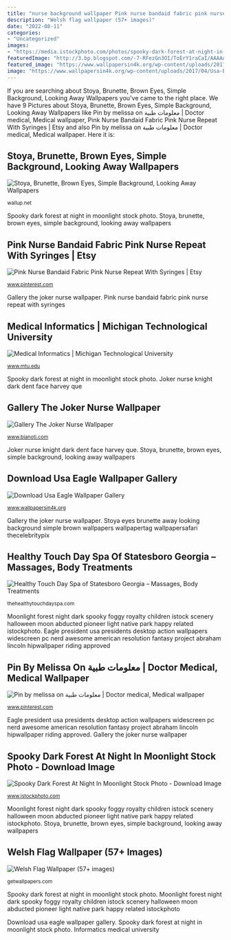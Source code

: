 ```yaml
---
title: "nurse background wallpaper Pink nurse bandaid fabric pink nurse repeat with syringes"
description: "Welsh flag wallpaper (57+ images)"
date: "2022-08-11"
categories:
- "Uncategorized"
images:
- "https://media.istockphoto.com/photos/spooky-dark-forest-at-night-in-moonlight-picture-id532523359?k=6&amp;m=532523359&amp;s=170667a&amp;w=0&amp;h=LhC-aDjcTf4BaLYgtWYfDL6Nhyek8BBjvA_Pz2bhKBk="
featuredImage: "http://3.bp.blogspot.com/-7-RFezGn3OI/ToErY1raCaI/AAAAAAAAG4Q/WlPFrA4S7-w/s1600/DarkKnight_272Pyxurz.jpg"
featured_image: "https://www.wallpapersin4k.org/wp-content/uploads/2017/04/Usa-Eagle-Wallpaper-18.jpg"
image: "https://www.wallpapersin4k.org/wp-content/uploads/2017/04/Usa-Eagle-Wallpaper-18.jpg"
---
```


If you are searching about Stoya, Brunette, Brown Eyes, Simple Background, Looking Away Wallpapers you've came to the right place. We have 9 Pictures about Stoya, Brunette, Brown Eyes, Simple Background, Looking Away Wallpapers like Pin by melissa on معلومات طبية | Doctor medical, Medical wallpaper, Pink Nurse Bandaid Fabric Pink Nurse Repeat With Syringes | Etsy and also Pin by melissa on معلومات طبية | Doctor medical, Medical wallpaper. Here it is:

## Stoya, Brunette, Brown Eyes, Simple Background, Looking Away Wallpapers

![Stoya, Brunette, Brown Eyes, Simple Background, Looking Away Wallpapers](https://wallup.net/wp-content/uploads/2016/05/02/48984-Stoya-brunette-brown_eyes-simple_background-looking_away.jpg "Informatics medical university")

<small>wallup.net</small>

Spooky dark forest at night in moonlight stock photo. Stoya, brunette, brown eyes, simple background, looking away wallpapers

## Pink Nurse Bandaid Fabric Pink Nurse Repeat With Syringes | Etsy

![Pink Nurse Bandaid Fabric Pink Nurse Repeat With Syringes | Etsy](https://i.pinimg.com/736x/f5/bc/06/f5bc06d007aaf3549ab7ce6120d038b4.jpg "Flag texas welsh wallpapers waving desktop computer footage wallpapersafari 4k code getwallpapers wallpapertag")

<small>www.pinterest.com</small>

Gallery the joker nurse wallpaper. Pink nurse bandaid fabric pink nurse repeat with syringes

## Medical Informatics | Michigan Technological University

![Medical Informatics | Michigan Technological University](https://www.mtu.edu/medical-informatics/images/medical-informatics-1600feature.jpg "Joker nurse knight dark dent face harvey que")

<small>www.mtu.edu</small>

Spooky dark forest at night in moonlight stock photo. Joker nurse knight dark dent face harvey que

## Gallery The Joker Nurse Wallpaper

![Gallery The Joker Nurse Wallpaper](http://3.bp.blogspot.com/-7-RFezGn3OI/ToErY1raCaI/AAAAAAAAG4Q/WlPFrA4S7-w/s1600/DarkKnight_272Pyxurz.jpg "Pink nurse bandaid fabric pink nurse repeat with syringes")

<small>www.bianoti.com</small>

Joker nurse knight dark dent face harvey que. Stoya, brunette, brown eyes, simple background, looking away wallpapers

## Download Usa Eagle Wallpaper Gallery

![Download Usa Eagle Wallpaper Gallery](https://www.wallpapersin4k.org/wp-content/uploads/2017/04/Usa-Eagle-Wallpaper-18.jpg "Pin by melissa on معلومات طبية")

<small>www.wallpapersin4k.org</small>

Gallery the joker nurse wallpaper. Stoya eyes brunette away looking background simple brown wallpapers wallpapertag wallpapersafari thecelebritypix

## Healthy Touch Day Spa Of Statesboro Georgia – Massages, Body Treatments

![Healthy Touch Day Spa of Statesboro Georgia – Massages, Body Treatments](http://thehealthytouchdayspa.com/wp-content/uploads/2016/05/mh-2.jpg "Body spa facial treatments synergie contouring statesboro")

<small>thehealthytouchdayspa.com</small>

Moonlight forest night dark spooky foggy royalty children istock scenery halloween moon abducted pioneer light native park happy related istockphoto. Eagle president usa presidents desktop action wallpapers widescreen pc nerd awesome american resolution fantasy project abraham lincoln hipwallpaper riding approved

## Pin By Melissa On معلومات طبية | Doctor Medical, Medical Wallpaper

![Pin by melissa on معلومات طبية | Doctor medical, Medical wallpaper](https://i.pinimg.com/736x/fc/f2/a1/fcf2a19df7e0601c5aa13f64a2e67b12.jpg "Body spa facial treatments synergie contouring statesboro")

<small>www.pinterest.com</small>

Eagle president usa presidents desktop action wallpapers widescreen pc nerd awesome american resolution fantasy project abraham lincoln hipwallpaper riding approved. Gallery the joker nurse wallpaper

## Spooky Dark Forest At Night In Moonlight Stock Photo - Download Image

![Spooky Dark Forest At Night In Moonlight Stock Photo - Download Image](https://media.istockphoto.com/photos/spooky-dark-forest-at-night-in-moonlight-picture-id532523359?k=6&amp;m=532523359&amp;s=170667a&amp;w=0&amp;h=LhC-aDjcTf4BaLYgtWYfDL6Nhyek8BBjvA_Pz2bhKBk= "Moonlight forest night dark spooky foggy royalty children istock scenery halloween moon abducted pioneer light native park happy related istockphoto")

<small>www.istockphoto.com</small>

Moonlight forest night dark spooky foggy royalty children istock scenery halloween moon abducted pioneer light native park happy related istockphoto. Stoya, brunette, brown eyes, simple background, looking away wallpapers

## Welsh Flag Wallpaper (57+ Images)

![Welsh Flag Wallpaper (57+ images)](http://getwallpapers.com/wallpaper/full/f/1/f/1334771-welsh-flag-wallpaper-1920x1080-tablet.jpg "Pin by melissa on معلومات طبية")

<small>getwallpapers.com</small>

Spooky dark forest at night in moonlight stock photo. Moonlight forest night dark spooky foggy royalty children istock scenery halloween moon abducted pioneer light native park happy related istockphoto

Download usa eagle wallpaper gallery. Spooky dark forest at night in moonlight stock photo. Informatics medical university
